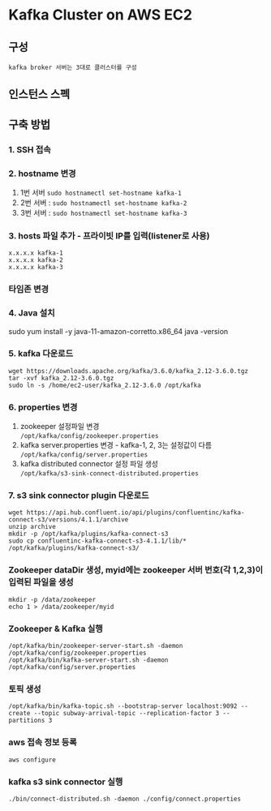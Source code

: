 
# Kafka Cluster on AWS EC2

## 구성
    kafka broker 서버는 3대로 클러스터를 구성

## 인스턴스 스펙

## 구축 방법
### 1. SSH 접속
### 2. hostname 변경
1. 1번 서버 
    ```sudo hostnamectl set-hostname kafka-1```
2. 2번 서버 : 
    ```sudo hostnamectl set-hostname kafka-2```
3. 3번 서버 : 
    ```sudo hostnamectl set-hostname kafka-3```
### 3. hosts 파일 추가  - 프라이빗 IP를 입력(listener로 사용)
    x.x.x.x kafka-1
    x.x.x.x kafka-2
    x.x.x.x kafka-3

### 타임존 변경

### 4. Java 설치 
   sudo yum install -y java-11-amazon-corretto.x86_64
   java -version

### 5. kafka 다운로드 
    wget https://downloads.apache.org/kafka/3.6.0/kafka_2.12-3.6.0.tgz
    tar -xvf kafka_2.12-3.6.0.tgz
    sudo ln -s /home/ec2-user/kafka_2.12-3.6.0 /opt/kafka

### 6. properties 변경
   1. zookeeper 설정파일 변경 \
   ```/opt/kafka/config/zookeeper.properties```
   2. kafka server.properties 변경 - kafka-1, 2, 3는 설정값이 다름 \
   ```/opt/kafka/config/server.properties```
   3. kafka distributed connector 설정 파일 생성 \
   ```/opt/kafka/s3-sink-connect-distributed.properties```

### 7. s3 sink connector plugin 다운로드
    wget https://api.hub.confluent.io/api/plugins/confluentinc/kafka-connect-s3/versions/4.1.1/archive
    unzip archive
    mkdir -p /opt/kafka/plugins/kafka-connect-s3
    sudo cp confluentinc-kafka-connect-s3-4.1.1/lib/* /opt/kafka/plugins/kafka-connect-s3/

### Zookeeper dataDir 생성, myid에는 zookeeper 서버 번호(각 1,2,3)이 입력된 파일을 생성
    mkdir -p /data/zookeeper
    echo 1 > /data/zookeeper/myid

### Zookeeper & Kafka 실행
    /opt/kafka/bin/zookeeper-server-start.sh -daemon /opt/kafka/config/zookeeper.properties
    /opt/kafka/bin/kafka-server-start.sh -daemon  /opt/kafka/config/server.properties

### 토픽 생성
    /opt/kafka/bin/kafka-topic.sh --bootstrap-server localhost:9092 --create --topic subway-arrival-topic --replication-factor 3 --partitions 3

### aws 접속 정보 등록
    aws configure

### kafka s3 sink connector 실행
    ./bin/connect-distributed.sh -daemon ./config/connect.properties

